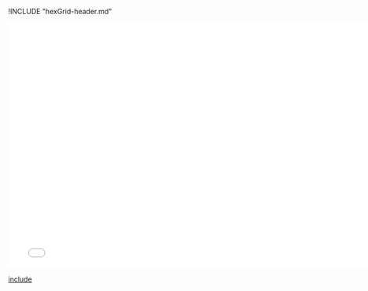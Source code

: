 !INCLUDE "hexGrid-header.md"

<iframe src="../../grids-hexGrid.html" width="770" height="500" frameBorder="0" seamless="seamless">
</iframe>

[include](../../grids-hexGrid.html)
